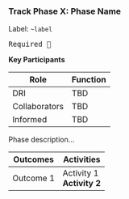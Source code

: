 ### Track Phase X: Phase Name

Label: `~label`

<kbd class="required">Required 🔎</kbd>
<!-- Any actions, if any, that are required in each phase. It may be helpful to think of these as akin to success and/or exit criteria for each phase. Please note, if required items are boldfaced in the activities table, they can not contradict anything stated here.
-->


**Key Participants**

| Role |Function|
|---|---|
| DRI | TBD |
| Collaborators | TBD|
| Informed | TBD |

Phase description...
<!-- The description should capture the intent of the phase. Why does it exist and what are the basic motions involved with the phase? Be clear and write with brevity. 

example from build > launch:

"After launch, the Product Manager and Product Designer should pay close attention to product usage data. This starts by ensuring your AMAU is instrumented and reporting as you expect. From there consider how the feature has impacted GMAU and SMAU. At this point you should also solicit customer feedback to guide follow-on iterative improvements, until success metrics are achieved/exceeded and a decision can be made that the product experience is sufficient. To create a combined and ongoing quantitative and qualitative feedback loop, the following activities are recommended:"
-->

| Outcomes|Activities|
|---|---|
| Outcome 1 | Activity 1 <br> **Activity 2** |

<!-- The outcomes and related activities table above should capture the outcomes and the associated activities (recommended, or required) team members should consider deploying to achieve that outcome. Start by defining the outcomes, and layer in the acclivities where appropriate. If an activity is required designate it in **bold**. 

example: 

outcome = improved understanding of a customer problem
activities = problem validation research issue, customer interviews, review related issues
 -->